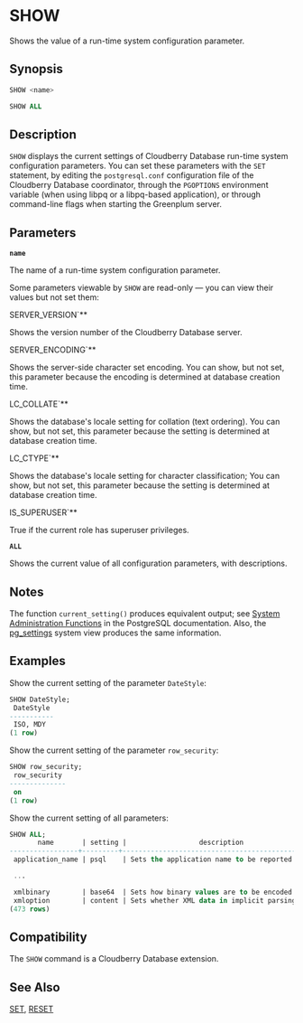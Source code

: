 # SHOW

Shows the value of a run-time system configuration parameter.

## Synopsis

```sql
SHOW <name>

SHOW ALL
```

## Description

`SHOW` displays the current settings of Cloudberry Database run-time system configuration parameters. You can set these parameters with the `SET` statement, by editing the `postgresql.conf` configuration file of the Cloudberry Database coordinator, through the `PGOPTIONS` environment variable (when using libpq or a libpq-based application), or through command-line flags when starting the Greenplum server.


## Parameters

**`name`**

The name of a run-time system configuration parameter.

Some parameters viewable by `SHOW` are read-only — you can view their values but not set them:

SERVER_VERSION`**

Shows the version number of the Cloudberry Database server.

SERVER_ENCODING`**

Shows the server-side character set encoding. You can show, but not set, this parameter because the encoding is determined at database creation time.

LC_COLLATE`**

Shows the database's locale setting for collation (text ordering). You can show, but not set, this parameter because the setting is determined at database creation time.

LC_CTYPE`**

Shows the database's locale setting for character classification; You can show, but not set, this parameter because the setting is determined at database creation time.

IS_SUPERUSER`**

True if the current role has superuser privileges.

**`ALL`**

Shows the current value of all configuration parameters, with descriptions.

## Notes

The function `current_setting()` produces equivalent output; see [System Administration Functions](https://www.postgresql.org/docs/12/functions-admin.html) in the PostgreSQL documentation. Also, the [pg_settings](https://www.postgresql.org/docs/12/view-pg-settings.html) system view produces the same information.

## Examples

Show the current setting of the parameter `DateStyle`:

```sql
SHOW DateStyle;
 DateStyle
-----------
 ISO, MDY
(1 row)
```

Show the current setting of the parameter `row_security`:

```sql
SHOW row_security;
 row_security
--------------
 on
(1 row)
```

Show the current setting of all parameters:

```sql
SHOW ALL;
       name       | setting |                  description
-----------------+---------+----------------------------------------------------
 application_name | psql    | Sets the application name to be reported in sta...

 ...

 xmlbinary        | base64  | Sets how binary values are to be encoded in XML.
 xmloption        | content | Sets whether XML data in implicit parsing and s...
(473 rows)
```

## Compatibility

The `SHOW` command is a Cloudberry Database extension.

## See Also

[SET](/docs/sql-statements/sql-stmt-set.md), [RESET](/docs/sql-statements/sql-stmt-reset.md)



